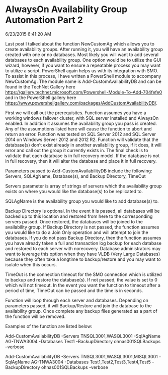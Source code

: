 # AlwaysOn Availability Group Automation Part 2

6/23/2015 6:41:20 AM

Last post I talked about the function NewCustomAg which allows you to create availability groups. After running it, you will have an availability group created with one or no databases. Most likely you will want to add several databases to each availability group.  One option would be to utilize the GUI wizard, however, if you want to ensure a repeatable process you may want to utilize a script.  PowerShell again helps us with its integration with SMO.  To assist in this process, I have written a PowerShell module to accompany NewCustomAg.  The module name is Add-CustomAvailabilityDB and can be found in the TechNet Gallery here https://gallery.technet.microsoft.com/Powershell-Module-To-Add-704fefe0  and in the PowerShell gallery here https://www.powershellgallery.com/packages/AddCustomAvailabilityDB/.

First we will call out the prerequisites.  Function assumes you have a working windows failover cluster, with SQL server installed and AlwaysOn enabled.  In addition it assumes the availability group you pass is created.  Any of the assumptions listed here will cause the function to abort and return an error.  Function was tested on SQL Server 2012 and SQL Server 2014 on Windows Server 2012 and 2012 R2.  Function will validate that the database(s) don’t exist already in another availability group, if it does, it will error and call out the group it currently exists in.  The final check is to validate that each database is in full recovery model.  If the database is not in full recovery, then it will alter the database and place it in full recovery.

Parameters passed to Add-CustomAvailabilityDB include the following: Servers, SQLAgName, Database(s), and Backup Directory, TimeOut

Servers parameter is array of strings of servers which the availability group exists on where you would like the database(s) to be replicated to.

SQLAgName is the availability group you would like to add database(s) to.

Backup Directory is optional.  In the event it is passed, all databases will be backed up to this location and restored from here to the corresponding servers passed.  Once restored, the databases will be joined to the availability group.  If Backup Directory is not passed, the function assumes you would like to do a Join Only operation and will attempt to join the databases.  If you do not pass Backup Directory, then the function assumes you have already taken a full and transaction log backup for each database and restored to each server with norecovery.  Database administrators may want to leverage this option when they have VLDB (Very Large Databases) because they often take a longtime to backup/restore and you may want to isolate when this occurs.

TimeOut is the connection timeout for the SMO connection which is utilized to backup and restore the database(s).  If not passed, the value is set to 0 which will not timeout.  In the event you want the function to timeout after a period of time, TimeOut can be passed and the time is in seconds.

Function will loop through each server and databases.  Depending on parameters passed, it will Backup/Restore and join the database to the availability group.  Once complete any backup files generated as a part of the function will be removed.

Examples of the function are listed below:

Add-CustomAvailabilityDB -Servers TNSQL3001,WASQL3001 -SqlAgName AG-TNWA3004 -Databases Test1 -BackupDirectory ohnas001SQLBackups –verbose

Add-CustomAvailabilityDB -Servers TNSQL3001,WASQL3001,MISQL3001 -SqlAgName AG-TNWA3004 -Databases Test1,Test2,Test3,Test4,Test5 -BackupDirectory ohnas001SQLBackups -verbose